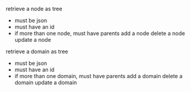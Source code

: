 <!-- tests to run.md -->
retrieve a node as tree
 - must be json
 - must have an id
 - if more than one node, must have parents
add a node
delete a node
update a node

<!-- tests to run.md -->
retrieve a domain as tree
 - must be json
 - must have an id
 - if more than one domain, must have parents
add a domain
delete a domain
update a domain